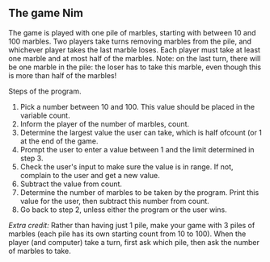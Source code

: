 ## The game Nim

The game is played with one pile of marbles, starting with between 10 and 100 marbles. Two players take turns removing marbles from the pile, and whichever player takes the last marble loses. Each player must take at least one marble and at most half of the marbles. ​Note: on the last turn, there will be one marble in the pile: the loser has to take this marble, even though this is more than half of the marbles!

Steps of the program.
1. Pick a number between 10 and 100. This value should be placed in the variable ​count​.
2. Inform the player of the number of marbles, ​count.​
3. Determine the largest value the user can take, which is half of ​count​ (or 1 at the end of the
game.
4. Prompt the user to enter a value between 1 and the limit determined in step 3.
5. Check the user's input to make sure the value is in range. If not, complain to the user and get a
new value.
6. Subtract the value from count.
7. Determine the number of marbles to be taken by the program. Print this value for the user, then
subtract this number from count.
8. Go back to step 2, unless either the program or the user wins.

*Extra credit:*
Rather than having just 1 pile, make your game with 3 piles of marbles (each pile has its own starting count from 10 to 100). When the player (and computer) take a turn, first ask which pile, then ask the number of marbles to take.

